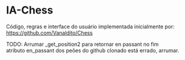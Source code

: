 # IA-Chess
Código, regras e interface do usuário implementada inicialmente por:
https://github.com/Vanaldito/Chess

TODO:
Arrumar _get_position2 para retornar en passant no fim  
atributo en_passant dos peões do github clonado está errado, arrumar.  
